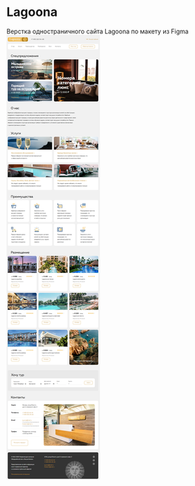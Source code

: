 # Lagoona
Верстка одностраничного сайта Lagoona по макету из Figma
<img alt="Lionic" src="https://github.com/onehunsev/Lagoona/blob/main/img/Lagoona_preview_new.png">
